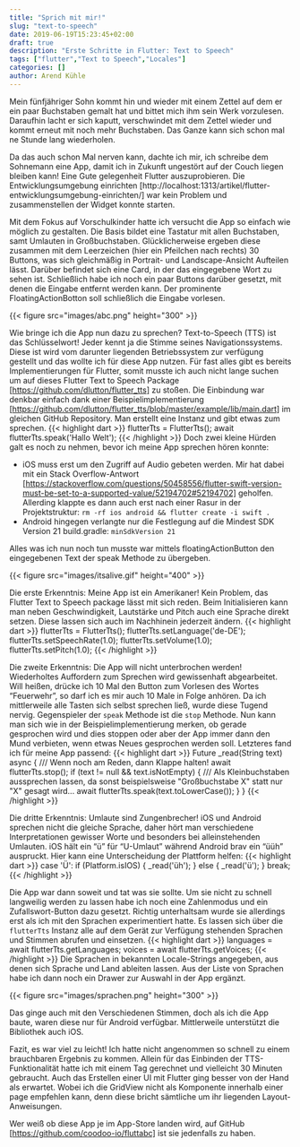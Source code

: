 ```yaml
---
title: "Sprich mit mir!"
slug: "text-to-speech" 
date: 2019-06-19T15:23:45+02:00
draft: true
description: "Erste Schritte in Flutter: Text to Speech"
tags: ["flutter","Text to Speech","Locales"]
categories: []
author: Arend Kühle
---
```



<!-----
Original Google Doc Post: https://docs.google.com/document/d/1OjxAZMuLMjv2BL6us0d3f1Agw74eFTCfloPtgQ-010Y/edit?usp=sharing
----->

Mein fünfjähriger Sohn kommt hin und wieder mit einem Zettel auf dem er ein paar Buchstaben gemalt hat und bittet mich ihm sein Werk vorzulesen. Daraufhin lacht er sich kaputt, verschwindet mit dem Zettel wieder und kommt erneut mit noch mehr Buchstaben. Das Ganze kann sich schon mal ne Stunde lang wiederholen.

Da das auch schon Mal nerven kann, dachte ich mir, ich schreibe dem Sohnemann eine App, damit ich in Zukunft ungestört auf der Couch liegen bleiben kann! Eine Gute gelegenheit Flutter auszuprobieren. Die Entwicklungsumgebung einrichten [http://localhost:1313/artikel/flutter-entwicklungsumgebung-einrichten/] war kein Problem und zusammenstellen der Widget konnte starten.

Mit dem Fokus auf Vorschulkinder hatte ich versucht die App so einfach wie möglich zu gestalten. Die Basis bildet eine Tastatur mit allen Buchstaben, samt Umlauten in Großbuchstaben. Glücklicherweise ergeben diese zusammen mit dem Leerzeichen (hier ein Pfeilchen nach rechts) 30 Buttons, was sich gleichmäßig in Portrait- und Landscape-Ansicht Aufteilen lässt. Darüber befindet sich eine Card, in der das eingegebene Wort zu sehen ist. Schließlich habe ich noch ein paar Buttons darüber gesetzt, mit denen die Eingabe entfernt werden kann. Der prominente FloatingActionBotton soll schließlich die Eingabe vorlesen.

{{< figure src="images/abc.png" height="300" >}}

Wie bringe ich die App nun dazu zu sprechen? Text-to-Speech (TTS) ist das Schlüsselwort! Jeder kennt ja die Stimme seines Navigationssystems. Diese ist wird vom darunter liegenden Betriebssystem zur verfügung gestellt und das wollte ich für diese App nutzen. Für fast alles gibt es bereits Implementierungen für Flutter, somit musste ich auch nicht lange suchen um auf dieses Flutter Text to Speech Package [https://github.com/dlutton/flutter_tts] zu stoßen.
Die Einbindung war denkbar einfach dank einer Beispielimplementierung [https://github.com/dlutton/flutter_tts/blob/master/example/lib/main.dart] im gleichen GitHub Repository. Man erstellt eine Instanz und gibt etwas zum sprechen. 
{{< highlight dart >}}
flutterTts = FlutterTts();
await flutterTts.speak('Hallo Welt');
{{< /highlight >}}
Doch zwei kleine Hürden galt es noch zu nehmen, bevor ich meine App sprechen hören konnte:
*   iOS muss erst um den Zugriff auf Audio gebeten werden. Mir hat dabei mit ein Stack Overflow-Antwort [https://stackoverflow.com/questions/50458556/flutter-swift-version-must-be-set-to-a-supported-value/52194702#52194702] geholfen. Allerding klappte es dann auch erst nach einer Rasur in der Projektstruktur: 
`rm -rf ios android && flutter create -i swift .`
*   Android hingegen verlangte nur die Festlegung auf die Mindest SDK Version 21
build.gradle: `minSdkVersion 21`

Alles was ich nun noch tun musste war mittels floatingActionButton den eingegebenen Text der speak Methode zu übergeben.

{{< figure src="images/itsalive.gif" height="400" >}}

Die erste Erkenntnis: Meine App ist ein Amerikaner!
Kein Problem, das Flutter Text to Speech package lässt mit sich reden. Beim Initialisieren kann man neben Geschwindigkeit, Lautstärke und Pitch auch eine Sprache direkt setzen. Diese lassen sich auch im Nachhinein jederzeit ändern.
{{< highlight dart >}}
flutterTts = FlutterTts();
flutterTts.setLanguage('de-DE');
flutterTts.setSpeechRate(1.0);
flutterTts.setVolume(1.0);
flutterTts.setPitch(1.0);
{{< /highlight >}}

Die zweite Erkenntnis: Die App will nicht unterbrochen werden!
Wiederholtes Auffordern zum Sprechen wird gewissenhaft abgearbeitet. Will heißen, drücke ich 10 Mal den Button zum Vorlesen des Wortes “Feuerwehr”, so darf ich es mir auch 10 Male in Folge anhören. Da ich mittlerweile alle Tasten sich selbst sprechen ließ, wurde diese Tugend nervig.
Gegenspieler der `speak` Methode ist die `stop` Methode. Nun kann man sich wie in der Beispielimplementierung merken, ob gerade gesprochen wird und dies stoppen oder aber der App immer dann den Mund verbieten, wenn etwas Neues gesprochen werden soll. Letzteres fand ich für meine App passend:
{{< highlight dart >}}
Future _read(String text) async {
 /// Wenn noch am Reden, dann Klappe halten!
 await flutterTts.stop();
 if (text != null && text.isNotEmpty) {
   /// Als Kleinbuchstaben aussprechen lassen, da sonst beispielsweise "Großbuchstabe X" statt nur "X" gesagt wird...
   await flutterTts.speak(text.toLowerCase());
 }
}
{{< /highlight >}}

Die dritte Erkenntnis: Umlaute sind Zungenbrecher!
iOS und Android sprechen nicht die gleiche Sprache, daher hört man verschiedene Interpretationen gewisser Worte und besonders bei alleinstehenden Umlauten. iOS hält ein “ü” für “U-Umlaut” während Android brav ein “üüh” auspruckt. Hier kann eine Unterscheidung der Plattform helfen:
{{< highlight dart >}}
case 'Ü':
 if (Platform.isIOS) {
   _read('üh');
 } else {
   _read('ü');
 }
 break;
 {{< /highlight >}}

Die App war dann soweit und tat was sie sollte. Um sie nicht zu schnell langweilig werden zu lassen habe ich noch eine Zahlenmodus und ein Zufallswort-Button dazu gesetzt. Richtig unterhaltsam wurde sie allerdings erst als ich mit den Sprachen experimentiert hatte.
Es lassen sich über die `flutterTts` Instanz alle auf dem Gerät zur Verfügung stehenden Sprachen und Stimmen abrufen und einsetzen.
{{< highlight dart >}}
languages = await flutterTts.getLanguages;
voices = await flutterTts.getVoices;
{{< /highlight >}}
Die Sprachen in bekannten Locale-Strings angegeben, aus denen sich Sprache und Land ableiten lassen. Aus der Liste von Sprachen habe ich dann noch ein Drawer zur Auswahl in der App ergänzt.

{{< figure src="images/sprachen.png" height="300" >}}

Das ginge auch mit den Verschiedenen Stimmen, doch als ich die App baute, waren diese nur für Android verfügbar. Mittlerweile unterstützt die Bibliothek auch iOS.

Fazit, es war viel zu leicht! Ich hatte nicht angenommen so schnell zu einem brauchbaren Ergebnis zu kommen. Allein für das Einbinden der TTS-Funktionalität hatte ich mit einem Tag gerechnet und vielleicht 30 Minuten gebraucht. Auch das Erstellen einer UI mit Flutter ging besser von der Hand als erwartet. Wobei ich die GridView nicht als Komponente innerhalb einer page empfehlen kann, denn diese bricht sämtliche um ihr liegenden Layout-Anweisungen.

Wer weiß ob diese App je im App-Store landen wird, auf GitHub [https://github.com/coodoo-io/fluttabc] ist sie jedenfalls zu haben.



<!-- Docs to Markdown version 1.0β17 -->
